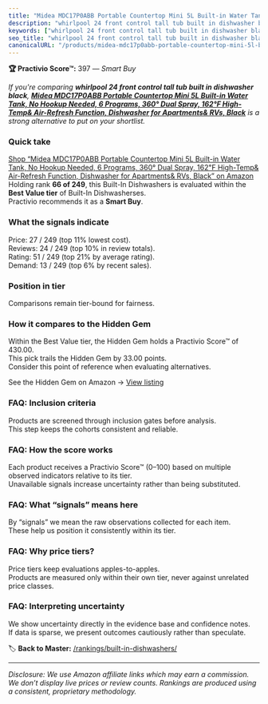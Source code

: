 ```yaml
---
title: "Midea MDC17P0ABB Portable Countertop Mini 5L Built-in Water Tank, No Hookup Needed, 6 Programs, 360° Dual Spray, 162℉ High-Temp& Air-Refresh Function, Dishwasher for Apartments& RVs, Black"
description: "whirlpool 24 front control tall tub built in dishwasher black: Data-driven within Best Value ranking using the Practivio Score™. Positioned by quality, value,…"
keywords: ["whirlpool 24 front control tall tub built in dishwasher black"]
seo_title: "whirlpool 24 front control tall tub built in dishwasher black — Smart Buy Best Value (2025)"
canonicalURL: "/products/midea-mdc17p0abb-portable-countertop-mini-5l-built-in-water-tank-no-hookup-needed-6-programs-360-dual-spray-162F-high-temp-air-refresh-function-dishwasher-for-apartments-rvs-black-B0CLL4K6VR/"
---
```


**🏆 Practivio Score™:** 397 — _Smart Buy_


*If you're comparing **whirlpool 24 front control tall tub built in dishwasher black**, **[Midea MDC17P0ABB Portable Countertop Mini 5L Built-in Water Tank, No Hookup Needed, 6 Programs, 360° Dual Spray, 162℉ High-Temp& Air-Refresh Function, Dishwasher for Apartments& RVs, Black](https://www.amazon.com/dp/B0CLL4K6VR?tag=practivio-20)** is a strong alternative to put on your shortlist.*
### Quick take
[Shop “Midea MDC17P0ABB Portable Countertop Mini 5L Built-in Water Tank, No Hookup Needed, 6 Programs, 360° Dual Spray, 162℉ High-Temp& Air-Refresh Function, Dishwasher for Apartments& RVs, Black” on Amazon](https://www.amazon.com/dp/B0CLL4K6VR?tag=practivio-20)
Holding rank **66 of 249**, this Built-In Dishwashers is evaluated within the **Best Value tier** of Built-In Dishwasherses.  
Practivio recommends it as a **Smart Buy**.

### What the signals indicate
Price: 27 / 249 (top 11% lowest cost).  
Reviews: 24 / 249 (top 10% in review totals).  
Rating: 51 / 249 (top 21% by average rating).  
Demand: 13 / 249 (top 6% by recent sales).

### Position in tier
Comparisons remain tier-bound for fairness.

### How it compares to the Hidden Gem
Within the Best Value tier, the Hidden Gem holds a Practivio Score™ of 430.00.  
This pick trails the Hidden Gem by 33.00 points.  
Consider this point of reference when evaluating alternatives.  

See the Hidden Gem on Amazon → [View listing](https://www.amazon.com/dp/B09ST4M8VF?tag=practivio-20)

### FAQ: Inclusion criteria
Products are screened through inclusion gates before analysis.  
This step keeps the cohorts consistent and reliable.

### FAQ: How the score works
Each product receives a Practivio Score™ (0–100) based on multiple observed indicators relative to its tier.  
Unavailable signals increase uncertainty rather than being substituted.

### FAQ: What “signals” means here
By “signals” we mean the raw observations collected for each item.  
These help us position it consistently within its tier.

### FAQ: Why price tiers?
Price tiers keep evaluations apples-to-apples.  
Products are measured only within their own tier, never against unrelated price classes.

### FAQ: Interpreting uncertainty
We show uncertainty directly in the evidence base and confidence notes.  
If data is sparse, we present outcomes cautiously rather than speculate.


🏷️ **Back to Master:** [/rankings/built-in-dishwashers/](/rankings/built-in-dishwashers/)

---
_Disclosure: We use Amazon affiliate links which may earn a commission. We don’t display live prices or review counts. Rankings are produced using a consistent, proprietary methodology._
